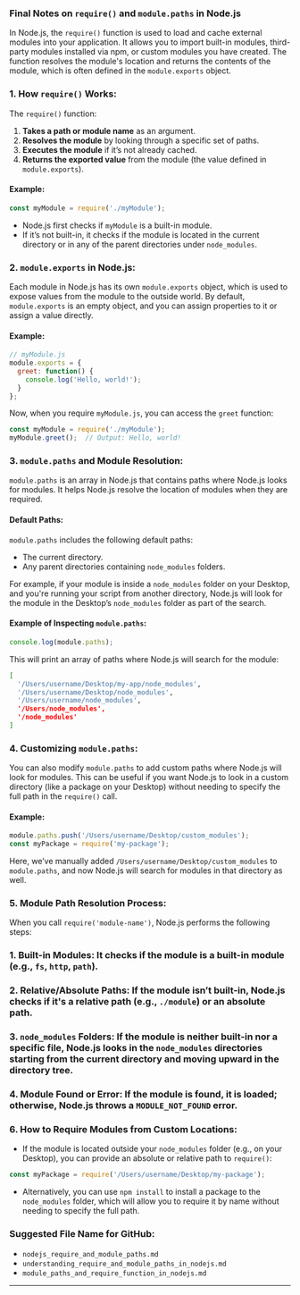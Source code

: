 
### Final Notes on `require()` and `module.paths` in Node.js

In Node.js, the `require()` function is used to load and cache external modules into your application. It allows you to import built-in modules, third-party modules installed via npm, or custom modules you have created. The function resolves the module's location and returns the contents of the module, which is often defined in the `module.exports` object.

### 1. **How `require()` Works:**

The `require()` function:

1. **Takes a path or module name** as an argument.
2. **Resolves the module** by looking through a specific set of paths.
3. **Executes the module** if it’s not already cached.
4. **Returns the exported value** from the module (the value defined in `module.exports`).

#### Example:

```javascript
const myModule = require('./myModule');
```

- Node.js first checks if `myModule` is a built-in module.
- If it’s not built-in, it checks if the module is located in the current directory or in any of the parent directories under `node_modules`.

### 2. **`module.exports` in Node.js:**

Each module in Node.js has its own `module.exports` object, which is used to expose values from the module to the outside world. By default, `module.exports` is an empty object, and you can assign properties to it or assign a value directly.

#### Example:

```javascript
// myModule.js
module.exports = {
  greet: function() {
    console.log('Hello, world!');
  }
};
```

Now, when you require `myModule.js`, you can access the `greet` function:

```javascript
const myModule = require('./myModule');
myModule.greet();  // Output: Hello, world!
```

### 3. **`module.paths` and Module Resolution:**

`module.paths` is an array in Node.js that contains paths where Node.js looks for modules. It helps Node.js resolve the location of modules when they are required.

#### Default Paths:

`module.paths` includes the following default paths:
- The current directory.
- Any parent directories containing `node_modules` folders.

For example, if your module is inside a `node_modules` folder on your Desktop, and you're running your script from another directory, Node.js will look for the module in the Desktop’s `node_modules` folder as part of the search.

#### Example of Inspecting `module.paths`:

```javascript
console.log(module.paths);
```

This will print an array of paths where Node.js will search for the module:

```bash
[ 
  '/Users/username/Desktop/my-app/node_modules',
  '/Users/username/Desktop/node_modules',
  '/Users/username/node_modules',
  '/Users/node_modules',
  '/node_modules' 
]
```

### 4. **Customizing `module.paths`:**

You can also modify `module.paths` to add custom paths where Node.js will look for modules. This can be useful if you want Node.js to look in a custom directory (like a package on your Desktop) without needing to specify the full path in the `require()` call.

#### Example:

```javascript
module.paths.push('/Users/username/Desktop/custom_modules');
const myPackage = require('my-package');
```

Here, we’ve manually added `/Users/username/Desktop/custom_modules` to `module.paths`, and now Node.js will search for modules in that directory as well.

### 5. **Module Path Resolution Process:**

When you call `require('module-name')`, Node.js performs the following steps:

### 1. **Built-in Modules**: It checks if the module is a built-in module (e.g., `fs`, `http`, `path`).
### 2. **Relative/Absolute Paths**: If the module isn’t built-in, Node.js checks if it's a relative path (e.g., `./module`) or an absolute path.
### 3. **`node_modules` Folders**: If the module is neither built-in nor a specific file, Node.js looks in the `node_modules` directories starting from the current directory and moving upward in the directory tree.
### 4. **Module Found or Error**: If the module is found, it is loaded; otherwise, Node.js throws a `MODULE_NOT_FOUND` error.

### 6. **How to Require Modules from Custom Locations:**

- If the module is located outside your `node_modules` folder (e.g., on your Desktop), you can provide an absolute or relative path to `require()`:

```javascript
const myPackage = require('/Users/username/Desktop/my-package');
```

- Alternatively, you can use `npm install` to install a package to the `node_modules` folder, which will allow you to require it by name without needing to specify the full path.

### Suggested File Name for GitHub:

- `nodejs_require_and_module_paths.md`
- `understanding_require_and_module_paths_in_nodejs.md`
- `module_paths_and_require_function_in_nodejs.md`

---